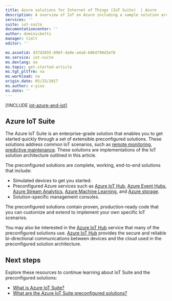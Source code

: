 ```yaml
---
title: Azure solutions for Internet of Things (IoT Suite)  | Azure
description: A overview of IoT on Azure including a sample solution architecture and how it relates to Azure IoT Suite, and preconfigured solutions
services: ''
suite: iot-suite
documentationcenter: ''
author: dominicbetts
manager: timlt
editor: ''

ms.assetid: 437d2655-896f-4a9e-a4a8-b864790d3ef8
ms.service: iot-suite
ms.devlang: na
ms.topic: get-started-article
ms.tgt_pltfrm: na
ms.workload: na
origin.date: 05/25/2017
ms.author: v-yiso
ms.date: ''
---
```


[!INCLUDE [iot-azure-and-iot](../../includes/iot-azure-and-iot.md)]

## Azure IoT Suite
The Azure IoT Suite is an enterprise-grade solution that enables you to get started quickly through a set of extensible preconfigured solutions. These solutions address common IoT scenarios, such as [remote monitoring][lnk-preconfigured-solutions], [predictive maintenance][lnk-predictive-maintenance]. These solutions are implementations of the IoT solution architecture outlined in this article.

The preconfigured solutions are complete, working, end-to-end solutions that include:

- Simulated devices to get you started.
- Preconfigured Azure services such as [Azure IoT Hub][Azure IoT Hub], [Azure Event Hubs][Azure Event Hubs], [Azure Stream Analytics][Azure Stream Analytics], [Azure Machine Learning][Azure Machine Learning], and [Azure storage][Azure storage].
- Solution-specific management consoles.

The preconfigured solutions contain proven, production-ready code that you can customize and extend to implement your own specific IoT scenarios.

You may also be interested in the [Azure IoT Hub][Azure IoT Hub] service that many of the preconfigured solutions use. [Azure IoT Hub][Azure IoT Hub] provides the secure and reliable bi-directional communications between devices and the cloud used in the preconfigured solution architecture.

## Next steps

Explore these resources to continue learning about IoT Suite and the preconfigured solutions:

- [What is Azure IoT Suite?][lnk-whatissuite]
- [What are the Azure IoT Suite preconfigured solutions?][lnk-whatarepreconfigured]

[lnk-whatissuite]: ./iot-suite-overview.md
[lnk-whatarepreconfigured]: ./iot-suite-what-are-preconfigured-solutions.md

[lnk-preconfigured-solutions]: ./iot-suite-getstarted-preconfigured-solutions.md
[Azure IoT Hub]: https://www.azure.cn/home/features/iot-hub/
[Azure Event Hubs]: https://www.azure.cn/home/features/event-hubs/
[Azure Stream Analytics]: https://www.azure.cn/home/features/stream-analytics/
[Azure Machine Learning]: https://www.azure.cn/home/features/machine-learning/
[Azure storage]: https://www.azure.cn/home/features/storage/
[lnk-predictive-maintenance]: ./iot-suite-predictive-overview.md
